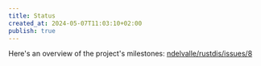 ```yaml
---
title: Status
created_at: 2024-05-07T11:03:10+02:00
publish: true
---
```


Here's an overview of the project's milestones: [ndelvalle/rustdis/issues/8](https://github.com/ndelvalle/rustdis/issues/8)